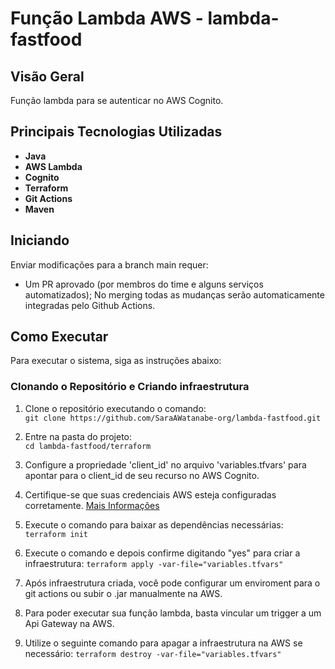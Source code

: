 # Função Lambda AWS - lambda-fastfood
## Visão Geral

Função lambda para se autenticar no AWS Cognito.

## Principais Tecnologias Utilizadas

- **Java**
- **AWS Lambda**
- **Cognito**
- **Terraform**
- **Git Actions**
- **Maven**

## Iniciando

Enviar modificações para a branch main requer:

- Um PR aprovado (por membros do time e alguns serviços automatizados);
No merging todas as mudanças serão automaticamente integradas pelo Github Actions.

## Como Executar 
Para executar o sistema, siga as instruções abaixo:

### Clonando o Repositório e Criando infraestrutura

1. Clone o repositório executando o comando:  
`git clone https://github.com/SaraAWatanabe-org/lambda-fastfood.git`

3. Entre na pasta do projeto:  
`cd lambda-fastfood/terraform`

4. Configure a propriedade 'client_id' no arquivo 'variables.tfvars' para apontar para o client_id de seu recurso no AWS Cognito.

5. Certifique-se que suas credenciais AWS esteja configuradas corretamente. [Mais Informações](https://registry.terraform.io/providers/hashicorp/aws/latest/docs)

6. Execute o comando para baixar as dependências necessárias:
`terraform init`

7. Execute o comando e depois confirme digitando "yes" para criar a infraestrutura:
`terraform apply -var-file="variables.tfvars" `

8. Após infraestrutura criada, você pode configurar um enviroment para o git actions ou subir o .jar manualmente na AWS.

9. Para poder executar sua função lambda, basta vincular um trigger a um Api Gateway na AWS.

10. Utilize o seguinte comando para apagar a infraestrutura na AWS se necessário:
`terraform destroy -var-file="variables.tfvars" `
